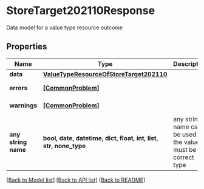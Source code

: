 # StoreTarget202110Response

Data model for a value type resource outcome

## Properties
Name | Type | Description | Notes
------------ | ------------- | ------------- | -------------
**data** | [**ValueTypeResourceOfStoreTarget202110**](ValueTypeResourceOfStoreTarget202110.md) |  | [optional] 
**errors** | [**[CommonProblem]**](CommonProblem.md) |  | [optional] [readonly] 
**warnings** | [**[CommonProblem]**](CommonProblem.md) |  | [optional] [readonly] 
**any string name** | **bool, date, datetime, dict, float, int, list, str, none_type** | any string name can be used but the value must be the correct type | [optional]

[[Back to Model list]](../README.md#documentation-for-models) [[Back to API list]](../README.md#documentation-for-api-endpoints) [[Back to README]](../README.md)


